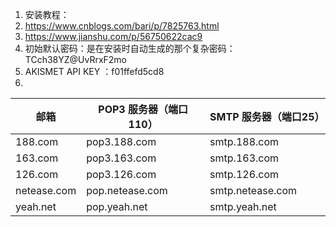 1. 安装教程：
2. https://www.cnblogs.com/bari/p/7825763.html
3. https://www.jianshu.com/p/56750622cac9
4. 初始默认密码：是在安装时自动生成的那个复杂密码：TCch38YZ@UvRrxF2mo
5. AKISMET API KEY ：f01ffefd5cd8
6. 

| **邮箱**    | **POP3 服务器（端口110）** | **SMTP 服务器（端口25）** |
| ----------- | -------------------------- | ------------------------- |
| 188.com     | pop3.188.com               | smtp.188.com              |
| 163.com     | pop3.163.com               | smtp.163.com              |
| 126.com     | pop3.126.com               | smtp.126.com              |
| netease.com | pop.netease.com            | smtp.netease.com          |
| yeah.net    | pop.yeah.net               | smtp.yeah.net             |



